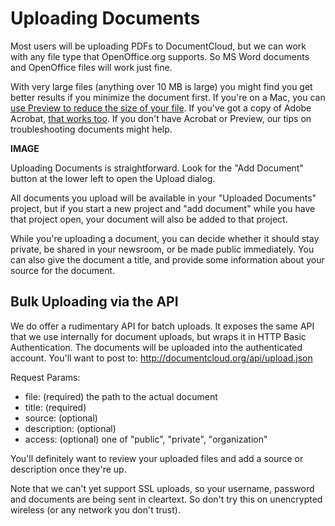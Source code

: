# Uploading Documents

Most users will be uploading PDFs to DocumentCloud, but we can work with any file type that OpenOffice.org supports. So MS Word documents and OpenOffice files will work just fine.
 
With very large files (anything over 10 MB is large) you might find you get better results if you minimize the document first. If you're on a Mac, you can [use Preview to reduce the size of your file](http://www.ehow.com/how_4499823_reduce-file-size-pdf-using.html). If you've got a copy of Adobe Acrobat, [that works too](http://www.ehow.com/how_5874491_decrease-size-pdf.html). If you don't have Acrobat or Preview, our tips on troubleshooting documents might help.
 
**IMAGE**

Uploading Documents is straightforward. Look for the "Add Document" button at the lower left to open the Upload dialog.
 
All documents you upload will be available in your "Uploaded Documents" project, but if you start a new project and "add document" while you have that project open, your document will also be added to that project. 
 
While you're uploading a document, you can decide whether it should stay private, be shared in your newsroom, or be made public immediately. You can also give the document a title, and provide some information about your source for the document.
 
 
## Bulk Uploading via the API

We do offer a rudimentary API for batch uploads. It exposes the same API that we use internally for document uploads,  but wraps it in HTTP Basic Authentication. The documents will be uploaded into the authenticated account. You'll want to post to: http://documentcloud.org/api/upload.json
 
Request Params:
 * file: (required) the path to the actual document
 * title: (required)
 * source: (optional)
 * description: (optional)
 * access: (optional) one of "public", "private", "organization"
 
You'll definitely want to review your uploaded files and add a source or description once they're up. 
 
Note that we can't yet support SSL uploads, so your username, password and documents are being sent in cleartext. So don't try this on unencrypted wireless (or any network you don't trust).